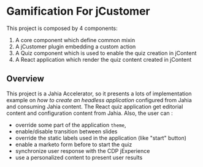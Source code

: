# Gamification For jCustomer

This project is composed by 4 components:
1. A core component which define common mixin
2. A jCustomer plugin embedding a custom action
3. A Quiz component which is used to enable the quiz creation in jContent
4. A React application which render the quiz content created in jContent

## Overview
This project is a Jahia Accelerator, so it presents a lots of implementation example on
*how to create an headless application* configured from Jahia and consuming Jahia content.
The React quiz application get editorial content and configuration content from Jahia.
Also, the user can :
* override some part of the application `theme`,
* enable/disable transition between slides
* override the static labels used in the application (like "start" button)
* enable a marketo form before to start the quiz
* synchronize user response with the CDP jExperience
* use a personalized content to present user results


